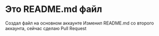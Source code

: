 # Это README.md файл
Создал файл на основном аккаунте
Изменил README.md со второго аккаунта, сейчас сделаю Pull Request
